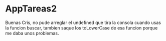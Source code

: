 # AppTareas2

Buenas Cris, no pude arreglar el undefined que tira la consola cuando usas la funcion buscar, tambien saque los toLowerCase de esa funcion porque me daba unos problemas.
